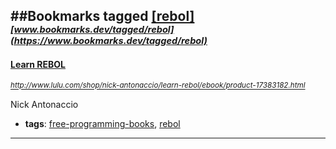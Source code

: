 ##Bookmarks tagged [[rebol]](https://www.bookmarks.dev?q=[rebol])
_<sup><sup>[www.bookmarks.dev/tagged/rebol](https://www.bookmarks.dev/tagged/rebol)</sup></sup>_
---
#### [Learn REBOL](http://www.lulu.com/shop/nick-antonaccio/learn-rebol/ebook/product-17383182.html)
_<sup>http://www.lulu.com/shop/nick-antonaccio/learn-rebol/ebook/product-17383182.html</sup>_

Nick Antonaccio
* **tags**: [free-programming-books](../tagged/free-programming-books.md), [rebol](../tagged/rebol.md)
---
